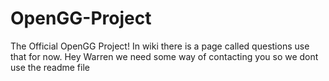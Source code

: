 # OpenGG-Project
The Official OpenGG Project!
In wiki there is a page called questions use that for now.
Hey Warren we need some way of contacting you so we dont use the readme file

